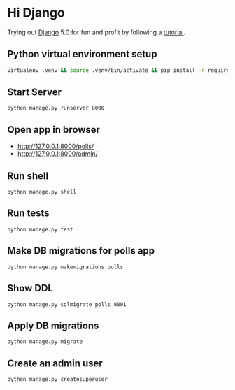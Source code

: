 # Hi Django

Trying out [Django](https://www.djangoproject.com/) 5.0 for fun and profit
by following a [tutorial](https://docs.djangoproject.com/en/5.0/intro/tutorial01/).

## Python virtual environment setup

```sh
virtualenv .venv && source .venv/bin/activate && pip install -r requirements.txt
```

## Start Server

```shell
python manage.py runserver 8000
```

## Open app in browser

- <http://127.0.0.1:8000/polls/>
- <http://127.0.0.1:8000/admin/>

## Run shell

```shell
python manage.py shell
```

## Run tests

```shell
python manage.py test
```

## Make DB migrations for polls app

```shell
python manage.py makemigrations polls
```

## Show DDL

```shell
python manage.py sqlmigrate polls 0001
```

## Apply DB migrations

```shell
python manage.py migrate
```

## Create an admin user

```shell
python manage.py createsuperuser
```
